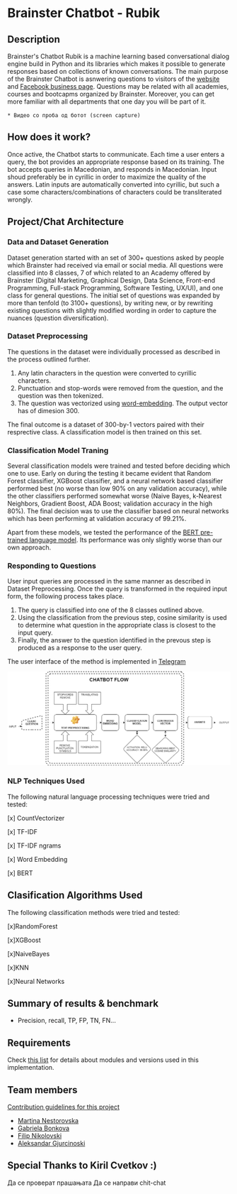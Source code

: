 # Brainster Chatbot - Rubik

## Description
Brainster's Chatbot Rubik is a machine learning based conversational dialog engine build in Python and its libraries which makes it possible to generate responses based on collections of known conversations. The main purpose of the Brainster Chatbot is asnwering questions to visitors of the [website](https://brainster.co/) and [Facebook business page](https://www.facebook.com/brainster.co). Questions may be related with all academies, courses and bootcapms organized by Brainster. Moreover, you can get more familiar with all departments that one day you will be part of it.

	* Видео со проба од ботот (screen capture)



## How does it work?
Once active, the Chatbot starts to communicate. Each time a user enters a query, the bot provides an appropriate response based on its training. The bot accepts queries in Macedonian, and responds in Macedonian. Input shoud preferably be in cyrillic in order to maximize the quality of the answers. Latin inputs are automatically converted into cyrillic, but such a case some characters/combinations of characters could be transliterated wrongly.




## Project/Chat Architecture

### Data and Dataset Generation
Dataset generation started with an set of 300+ questions asked by people which Brainster had received via email or social media. All questions were classified into 8 classes, 7 of which related to an Academy offered by Brainster (Digital Marketing, Graphical Design, Data Science, Front-end Programming, Full-stack Programming, Software  Testing, UX/UI), and one class for general questions. The initial set of questions was expanded by more than tenfold (to 3100+ questions), by writing new, or by rewriting existing questions with slightly modified wording in order to capture the nuances (question diversification).

### Dataset Preprocessing
The questions in the dataset were individually processed as described in the process outlined further.

1. Any latin characters in the question were converted to cyrillic characters.
2. Punctuation and stop-words were removed from the question, and the question was then tokenized.
3. The question was vectorized using [word-embedding](https://nlp.h-its.org/bpemb/). The output vector has of dimesion 300.

The final outcome is a dataset of 300-by-1 vectors paired with their resprective class. A classification model is then trained on this set.

### Classification Model Traning
Several classification models were trained and tested before deciding which one to use. Early on during the testing it became evident that Random Forest classifier, XGBoost classifier, and a neural network based classifier performed best (no worse than low 90% on any validation accuracy), while the other classifiers performed somewhat worse (Naive Bayes, k-Nearest Neighbors, Gradient Boost, ADA Boost; validation accuracy in the high 80%). The final decision was to use the classifier based on neural networks which has been performing at validation accuracy of 99.21%.

Apart from these models, we tested the performance of the [BERT pre-trained language model](https://github.com/google-research/bert). Its performance was only slightly worse than our own approach.

### Responding to Questions
User input queries are processed in the same manner as described in Dataset Preprocessing. Once the query is transformed in the required input form, the following process takes place.

1. The query is classified into one of the 8 classes outlined above. 
2. Using the classification from the previous step, cosine similarity is used to determine what question in the appropriate class is closest to the input query.
3. Finally, the answer to the question identified in the prevous step is produced as a response to the user query.

The user interface of the method is implemented in [Telegram](https://telegram.org/)

![Chatbot architecture](images/chatbot_flow.png)

### NLP Techniques Used
The following natural language processing techniques were tried and tested:

[x] CountVectorizer

[x] TF-IDF

[x] TF-IDF ngrams

[x] Word Embedding

[x] BERT

## Clasification Algorithms Used
The following classification methods were tried and tested:

[x]RandomForest

[x]XGBoost

[x]NaiveBayes

[x]KNN

[x]Neural Networks


## Summary of results & benchmark
* Precision, recall, TP, FP, TN, FN...

## Requirements
Check [this list](requirements.txt) for details about modules and versions used in this implementation.


## Team members
[Contribution guidelines for this project](CONTRIBUTING.md)

* [Martina Nestorovska](https://www.linkedin.com/in/martina-nestorovska-b367ba8/)
* [Gabriela Bonkova](https://www.linkedin.com/in/gabriela-bonkova-a25607194/)
* [Filip Nikolovski](https://www.linkedin.com/in/filip-nikolovski-a26559ab/)
* [Aleksandar Gjurcinoski](https://www.linkedin.com/in/aleksandar-gjurcinoski-7594a242/)


## Special Thanks to Kiril Cvetkov :)




Да се проверат прашањата
Да се направи chit-chat

